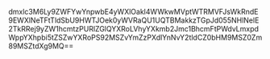 dmxlc3M6Ly9ZWFYwYnpwbE4yWXlOakl4WWkwMVptWTRMVFJsWkRndE9EWXlNeTFtTldSbU9HWTJOek0yWVRaQU1UQTBMakkzTGpJd055NHlNelE2TkRRej9yZW1hcmtzPURlZGlQYXRoLVhyYXkmb2Jmc1BhcmFtPWdvLmxpdWppYXhpbi5tZSZwYXRoPS92MSZvYmZzPXdlYnNvY2tldCZ0bHM9MSZ0Zm89MSZtdXg9MQ==
